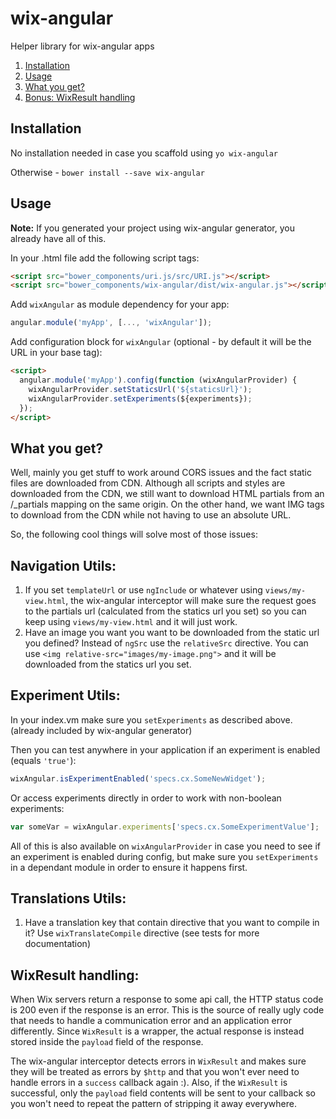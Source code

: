 # wix-angular

Helper library for wix-angular apps

1. [Installation](#installation)
2. [Usage](#usage)
3. [What you get?](#what-you-get)
4. [Bonus: WixResult handling](#bonus-wixresult-handling)

## Installation

No installation needed in case you scaffold using `yo wix-angular`

Otherwise - `bower install --save wix-angular`

## Usage

**Note:** If you generated your project using wix-angular generator, you already have all of this.

In your .html file add the following script tags:

```html
<script src="bower_components/uri.js/src/URI.js"></script>
<script src="bower_components/wix-angular/dist/wix-angular.js"></script>
```

Add `wixAngular` as module dependency for your app:

```js
angular.module('myApp', [..., 'wixAngular']);
```

Add configuration block for `wixAngular` (optional - by default it will be the URL in your base tag):

```html
<script>
  angular.module('myApp').config(function (wixAngularProvider) {
    wixAngularProvider.setStaticsUrl('${staticsUrl}');
    wixAngularProvider.setExperiments(${experiments});
  });
</script>
```

## What you get?

Well, mainly you get stuff to work around CORS issues and the fact static files are downloaded from CDN. Although all scripts and styles are downloaded from the CDN, we still want to download HTML partials from an /_partials mapping on the same origin. On the other hand, we want IMG tags to download from the CDN while not having to use an absolute URL.

So, the following cool things will solve most of those issues:

## Navigation Utils:

 1. If you set `templateUrl` or use `ngInclude` or whatever using `views/my-view.html`, the wix-angular interceptor will make sure the request goes to the partials url (calculated from the statics url you set) so you can keep using `views/my-view.html` and it will just work.
 2. Have an image you want you want to be downloaded from the static url you defined? Instead of `ngSrc` use the `relativeSrc` directive. You can use `<img relative-src="images/my-image.png">` and it will be downloaded from the statics url you set.

## Experiment Utils:

In your index.vm make sure you `setExperiments` as described above. (already included by wix-angular generator)

Then you can test anywhere in your application if an experiment is enabled (equals `'true'`):
```js
wixAngular.isExperimentEnabled('specs.cx.SomeNewWidget');
```

Or access experiments directly in order to work with non-boolean experiments:
```js
var someVar = wixAngular.experiments['specs.cx.SomeExperimentValue'];
```

All of this is also available on `wixAngularProvider` in case you need to see if an experiment is enabled during config, but make sure you `setExperiments` in a dependant module in order to ensure it happens first.

## Translations Utils:

 1. Have a translation key that contain directive that you want to compile in it? Use `wixTranslateCompile` directive (see tests for more documentation)

## WixResult handling:

When Wix servers return a response to some api call, the HTTP status code is 200 even if the response is an error. This is the source of really ugly code that needs to handle a communication error and an application error differently. Since `WixResult` is a wrapper, the actual response is instead stored inside the `payload` field of the response.

The wix-angular interceptor detects errors in `WixResult` and makes sure they will be treated as errors by `$http` and that you won't ever need to handle errors in a `success` callback again :). Also, if the `WixResult` is successful, only the `payload` field contents will be sent to your callback so you won't need to repeat the pattern of stripping it away everywhere.
